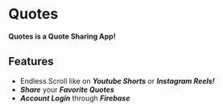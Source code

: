 # Quotes
**Quotes is a Quote Sharing App!**

## Features
- Endless Scroll like on **_Youtube Shorts_** or **_Instagram Reels!_**
- **_Share_** your **_Favorite Quotes_**
- **_Account Login_** through **_Firebase_**
